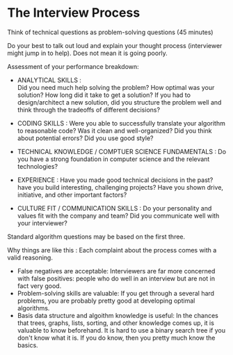 # The Interview Process

Think of technical questions as problem-solving questions (45 minutes)

Do your best to talk out loud and explain your thought process (interviewer might jump in to help). Does not mean it is going poorly.

Assessment of your performance breakdown:
- ANALYTICAL SKILLS :  
    Did you need much help solving the problem? How optimal was your solution? How long did it take to get a solution? If you had to design/architect a new solution, did you structure the problem well and think through the tradeoffs of different decisions?

- CODING SKILLS : 
    Were you able to successfully translate your algorithm to reasonable code? Was it clean and well-organized? Did you think about potential errors? Did you use good style?

- TECHNICAL KNOWLEDGE / COMPTUER SCIENCE FUNDAMENTALS :
    Do you have a strong foundation in computer science and the relevant technologies?

- EXPERIENCE :
    Have you made good technical decisions in the past? have you build interesting, challenging projects? Have you shown drive, initiative, and other important factors?

- CULTURE FIT / COMMUNICATION SKILLS :
    Do your personality and values fit with the company and team? Did you communicate well with your interviewer?

Standard algorithm questions may be based on the first three.


Why things are like this :
    Each complaint about the process comes with a valid reasoning.
- False negatives are acceptable:
    Interviewers are far more concerned with false positives: people who do well in an interview but are not in fact very good.
- Problem-solving skills are valuable:
    If you get through a several hard problems, you are probably pretty good at developing optimal algorithms.
- Basis data structure and algoithm knowledge is useful:
    In the chances that trees, graphs, lists, sorting, and other knowledge comes up, it is valuable to know beforehand. It is hard to use a binary search tree if you don't know what it is. If you do know, then you pretty much know the basics.